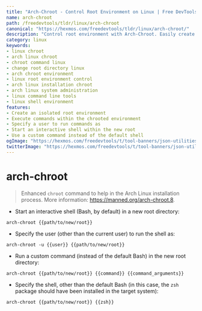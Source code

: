 ```yaml
---
title: "Arch-Chroot - Control Root Environment on Linux | Free DevTools"
name: arch-chroot
path: /freedevtools/tldr/linux/arch-chroot
canonical: "https://hexmos.com/freedevtools/tldr/linux/arch-chroot/"
description: "Control root environment with Arch-Chroot. Easily create and manage a chrooted environment for Arch Linux system administration. Free online tool, no registration required."
category: linux
keywords:
- linux chroot
- arch linux chroot
- chroot command linux
- change root directory linux
- arch chroot environment
- linux root environment control
- arch linux installation chroot
- arch linux system administration
- linux command line tools
- linux shell environment
features:
- Create an isolated root environment
- Execute commands within the chrooted environment
- Specify a user to run commands as
- Start an interactive shell within the new root
- Use a custom command instead of the default shell
ogImage: "https://hexmos.com/freedevtools/t/tool-banners/json-utilities-banner.png"
twitterImage: "https://hexmos.com/freedevtools/t/tool-banners/json-utilities-banner.png"
---
```


# arch-chroot

> Enhanced `chroot` command to help in the Arch Linux installation process.
> More information: <https://manned.org/arch-chroot.8>.

- Start an interactive shell (Bash, by default) in a new root directory:

`arch-chroot {{path/to/new/root}}`

- Specify the user (other than the current user) to run the shell as:

`arch-chroot -u {{user}} {{path/to/new/root}}`

- Run a custom command (instead of the default Bash) in the new root directory:

`arch-chroot {{path/to/new/root}} {{command}} {{command_arguments}}`

- Specify the shell, other than the default Bash (in this case, the `zsh` package should have been installed in the target system):

`arch-chroot {{path/to/new/root}} {{zsh}}`
